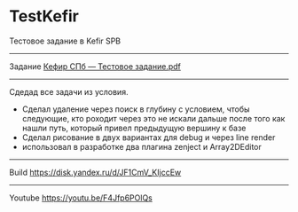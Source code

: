 # TestKefir
Тестовое задание в Kefir SPB
***
Задание [Кефир СПб — Тестовое задание.pdf](https://github.com/doker4451pro/TestKefir/files/9276634/default.pdf)
***
Сдедад все задачи из условия.
- Сделал удаление через поиск в глубину с условием, чтобы следующие, кто роходит через это не искали дальше после того как нашли путь, который привел предыдущую вершину к базе
- Сделал рисование в двух вариантах для debug и через line render 
- использовал в разработке два плагина zenject и Array2DEditor
***
Build https://disk.yandex.ru/d/JF1CmV_KIjccEw
***
Youtube https://youtu.be/F4Jfp6POlQs
